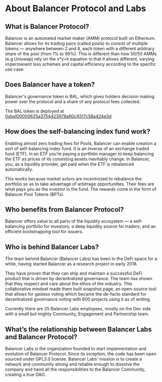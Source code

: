 # About Balancer Protocol and Labs

## What is Balancer Protocol?

Balancer is an automated market maker \(AMM\) protocol built on Ethereum. Balancer allows for its trading pairs \(called pools\) to consist of multiple tokens — anywhere between 2 and 8, each token with a different arbitrary share of the pool \(from 1% to 99%\). This is different than how 50/50 AMMs \(e.g Uniswap\) rely on the x\*y=k equation in that it allows different, varying impermanent loss schemes and capital efficiency according to the specific use case.

## Does Balancer have a token?

Balancer's governance token is BAL, which gives holders decision making power over the protocol and a share of any protocol fees collected.

The BAL token is deployed at [0xba100000625a3754423978a60c9317c58a424e3d](https://etherscan.io/address/0xba100000625a3754423978a60c9317c58a424e3d)

## How does the self-balancing index fund work?

Enabling almost zero trading fees for Pools, Balancer can enable creation a sort of self-balancing index fund. It is an inverse of an exchange traded fund \(ETF\). In an ETF you’re paying a portfolio manager to keep balancing the ETF as prices of its consisting assets inevitably change. In Balancer, you, as a liquidity provider, get paid when the ETF is rebalanced automatically.

This works because market actors are incentivized to rebalance the portfolio so as to take advantage of arbitrage opportunities. Their fees are what pays you as the investor in the fund. The rewards come in the form of Balancer Pool Tokens \(BPTs\).

## Who benefits from Balancer Protocol?

Balancer offers value to all parts of the liquidity ecosystem — a self-balancing portfolio for investors, a deep liquidity source for traders, and an efficient bootstrapping tool for issuers.

## Who is behind Balancer Labs?

The team behind Balancer \(Balancer Labs\) has been in the DeFi space for a while, having started Balancer as a research project in early 2018.

They have proven that they can ship and maintain a successful DeFi product that is driven by decentralized governance. The team has shown that they respect and care about the ethos of the industry. This collaborative mindset made them built snapshot.page, an open-source tool that allows for gasless voting which became the de-facto standard for decentralized governance voting with 600 projects using it as of writing.

Currently there are 25 Balancer Labs employees, mostly on the Dev side with a small but mighty Community, Engagement and Partnership team.

## **What’s the relationship between Balancer Labs and Balancer Protocol?**

Balancer Labs is the organization founded to start implementation and evolution of Balancer Protocol. Since its inception, the code has been open sourced under GPL3.0 license. Balancer Labs' mission is to create a network and community strong and reliable enough to dissolve the company and hand all the responsibilities to the Balancer Community, creating a true DAO.

